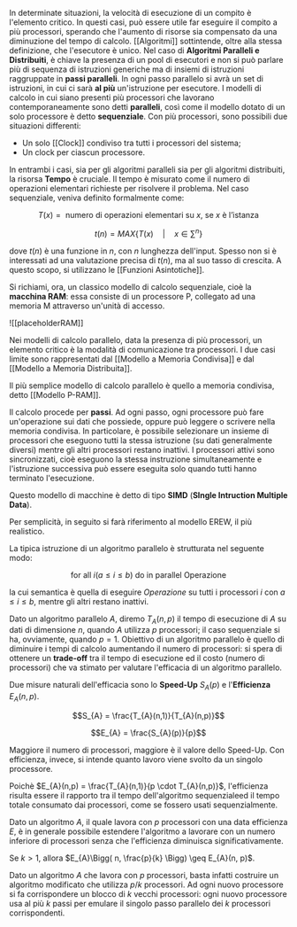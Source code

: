 In determinate situazioni, la velocità di esecuzione di un compito è l'elemento critico. In questi casi, può essere utile far eseguire il compito a più processori, sperando che l'aumento di risorse sia compensato da una diminuzione del tempo di calcolo.
[[Algoritmi]] sottintende, oltre alla stessa definizione, che l'esecutore è unico.
Nel caso di **Algoritmi Paralleli e Distribuiti**, è chiave la presenza di un pool di esecutori e non si può parlare più di sequenza di istruzioni generiche ma di insiemi di istruzioni raggruppate in **passi paralleli**. In ogni passo parallelo si avrà un set di istruzioni, in cui ci sarà **al più** un'istruzione per esecutore.
I modelli di calcolo in cui siano presenti più processori che lavorano contemporaneamente sono detti **paralleli**, così come il modello dotato di un solo processore è detto **sequenziale**.
Con più processori, sono possibili due situazioni differenti:
- Un solo [[Clock]] condiviso tra tutti i processori del sistema;
- Un clock per ciascun processore.

In entrambi i casi, sia per gli algoritmi paralleli sia per gli algoritmi distribuiti, la risorsa **Tempo** è cruciale.
Il tempo è misurato come il numero di operazioni elementari richieste per risolvere il problema. Nel caso sequenziale, veniva definito formalmente come:

$$T(x) = \text{ numero di operazioni elementari su $x$, se $x$ è l'istanza }$$

$$t(n) = MAX\Bigg\{T(x) \quad|\quad x \in \sum^{n}\Bigg\}$$

dove $t(n)$ è una funzione in $n$, con $n$ lunghezza dell'input.
Spesso non si è interessati ad una valutazione precisa di $t(n)$, ma al suo tasso di crescita.
A questo scopo, si utilizzano le [[Funzioni Asintotiche]].



Si richiami, ora, un classico modello di calcolo sequenziale, cioè la **macchina RAM**: essa consiste di un processore P, collegato ad una memoria M attraverso un'unità di accesso.

![[placeholderRAM]]

Nei modelli di calcolo parallelo, data la presenza di più processori, un elemento critico è la modalità di comunicazione tra processori. I due casi limite sono rappresentati dal [[Modello a Memoria Condivisa]] e dal [[Modello a Memoria Distribuita]].

Il più semplice modello di calcolo parallelo è quello a memoria condivisa, detto [[Modello P-RAM]].

Il calcolo procede per **passi**. Ad ogni passo, ogni processore può fare un'operazione sui dati che possiede, oppure può leggere o scrivere nella memoria condivisa. In particolare, è possibile selezionare un insieme di processori che eseguono tutti la stessa istruzione (su dati generalmente diversi) mentre gli altri processori restano inattivi. I processori attivi sono sincronizzati, cioè eseguono la stessa instruzione simultaneamente e l'istruzione successiva può essere eseguita solo quando tutti hanno terminato l'esecuzione.

Questo modello di macchine è detto di tipo **SIMD** (**SIngle Intruction Multiple Data**).

Per semplicità, in seguito si farà riferimento al modello EREW, il più realistico.

La tipica istruzione di un algoritmo parallelo è strutturata nel seguente modo:

$$\text{for all } i(a \leq i \leq b) \text{ do in parallel Operazione}$$

la cui semantica è quella di eseguire $Operazione$ su tutti i processori $i$ con $a \leq i \leq b$, mentre gli altri restano inattivi.

Dato un algoritmo parallelo $A$, diremo $T_{A}(n,p)$ il tempo di esecuzione di $A$ su dati di dimensione $n$, quando $A$ utilizza $p$ processori; il caso sequenziale si ha, ovviamente, quando $p = 1$.
Obiettivo di un algoritmo parallelo è quello di diminuire i tempi di calcolo aumentando il numero di processori: si spera di ottenere un **trade-off** tra il tempo di esecuzione ed il costo (numero di processori) che va stimato per valutare l'efficacia di un algoritmo parallelo.

Due misure naturali dell'efficacia sono lo **Speed-Up** $S_{A}(p)$ e l'**Efficienza** $E_{A}(n,p)$.

$$S_{A} = \frac{T_{A}(n,1)}{T_{A}(n,p)}$$

$$E_{A} = \frac{S_{A}(p)}{p}$$

Maggiore il numero di processori, maggiore è il valore dello Speed-Up.
Con efficienza, invece, si intende quanto lavoro viene svolto da un singolo processore. 

Poichè $E_{A}(n,p) = \frac{T_{A}(n,1)}{p \cdot T_{A}(n,p)}$, l'efficienza risulta essere il rapporto tra il tempo dell'algoritmo sequenzialeed il tempo totale consumato dai processori, come se fossero usati sequenzialmente.

Dato un algoritmo $A$, il quale lavora con $p$ processori con una data efficienza $E$, è in generale possibile estendere l'algoritmo a lavorare con un numero inferiore di processori senza che l'efficienza diminuisca significativamente.

Se $k>1$, allora $E_{A}\Bigg( n, \frac{p}{k} \Bigg) \geq E_{A}(n, p)$.

Dato un algoritmo $A$ che lavora con $p$ processori, basta infatti costruire un algoritmo modificato che utilizza $p/k$ processori. Ad ogni nuovo processore si fa corrispondere un blocco di $k$ vecchi processori: ogni nuovo processore usa al più $k$ passi per emulare il singolo passo parallelo dei $k$ processori corrispondenti.